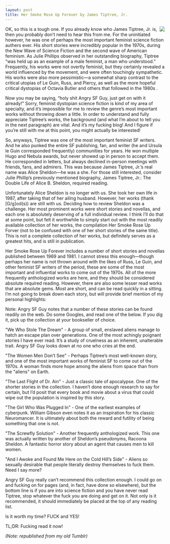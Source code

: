 ```yaml
---
layout: post
title: Her Smoke Rose Up Forever by James Tiptree, Jr.
---
```


<div style="float: right">
  <img src="http://ecx.images-amazon.com/images/I/510dhU%2B8avL.jpg">
</div>

OK, so this is a tough one.  If you already know who James Tiptree, Jr. is, then you probably don’t need to hear this from me.  For the uninitiated however, he was one of perhaps the most important feminist science fiction authers ever.  His short stories were incredibly popular in the 1970s, during the New Wave of Science Fiction and the second wave of American feminism.  As Julie Phillips observed in her outstanding biography, Tiptree “was held up as an example of a male feminist, a man who understood.”  Frequently, his works were not overtly feminist, but they certainly revealed a world influenced by the movement, and were often touchingly sympathetic.  His works were also more pessimistic—a somewhat sharp contrast to the critical utopias of Le Guin, Russ, and Piercy, as well as the more hopeful critical dystopias of Octavia Butler and others that followed in the 1980s .

Now you may be saying, “holy shit Angry SF Guy, just get on with it already!”  Sorry, feminist dystopian science fiction is kind of my area of specialty, and it’s impossible for me to review the genre’s most important works without throwing down a little.  In order to understand and fully appreciate Tiptree’s works, the background (and what I’m about to tell you in the next paragraph) are vital.  And it’s my fucking blog!  And I figure if you’re still with me at this point, you might actually be interested!

So, anyways, Tiptree was one of the most important feminist SF writers.  And he also punked the entire SF publishing, fan, and writer (he and Ursula le Guin corresponded frequently) communities for years.  He won multiple Hugo and Nebula awards, but never showed up in person to accept them.  He corresponded in letters, but always declined in-person meetings with friends, fans, and admirers.  This was because James Tiptree, Jr.’s real name was Alice Sheldon—he was a she.  For those still interested, consider Julie Phillip’s previously mentioned biography, James Tiptree, Jr.: The Double Life of Alice B. Sheldon, required reading.

Unfortunately Alice Sheldon is no longer with us.  She took her own life in 1987, after taking that of her ailing husband.  However, her works (thank [G/g]od(s)) are still with us.  Deciding how to review Sheldon was a challenge.  Her most prominent works were short stories and novellas, and each one is absolutely deserving of a full individual review.  I think I’ll do that at some point, but felt it worthwhile to simply start out with the most readily available collection of her works, the compilation Her Smoke Rose Up Forver (not to be confused with one of her short stories of the same title).  This is not a complete collection of her works, but definitely serves as a greatest hits, and is still in publication.

Her Smoke Rose Up Forever includes a number of short stories and novellas published between 1969 and 1981.  I cannot stress this enough—though perhaps her name is not thrown around with the likes of Russ, Le Guin, and other feminist SF writers of the period, these are some of the most important and influential works to come out of the 1970s.  All of the more frequently anthologized works are here, and they should be considered absolute required reading.  However, there are also some lesser read works that are absolute gems.  Most are short, and can be read quickly in a sitting.  I’m not going to break down each story, but will provide brief mention of my personal highlights:

Note: Angry SF Guy notes that a number of these stories can be found readily on the web.  Do some Googles, and read one of the below.  If you dig it, pick up the collection at your bookseller of choice.

"We Who Stole The Dream" - A group of small, enslaved aliens manage to hatch an escape plan over generations.  One of the most achingly poignant stories I have ever read.  It’s a study of cruelness as an inherent, unalterable trait.  Angry SF Guy looks down at no one who cries at the end.  

"The Women Men Don’t See" - Perhaps Tiptree’s most well-known story, and one of the most important works of feminist SF to come out of the 1970s.  A woman finds more hope among the aliens from space than from the "aliens" on Earth.

"The Last Flight of Dr. Ain" - Just a classic tale of apocalypse.  One of the shorter stories in the collection.  I haven’t done enough research to say for certain, but I’d posit that every book and movie about a virus that could wipe out the population is inspired by this story.

"The Girl Who Was Plugged In" - One of the earliest examples of cyberpunk.  William Gibson even notes it as an inspiration for his classic Neuromancer.  It is ultimately about both the reward and futility of being something that one is not.

"The Screwfly Solution" - Another frequently anthologized work.  This one was actually written by another of Sheldon’s pseudonyms, Racoona Sheldon.  A fantastic horror story about an agent that causes men to kill women.

"And I Awoke and Found Me Here on the Cold Hill’s Side" - Aliens so sexually desirable that people literally destroy themselves to fuck them.  Need I say more?

Angry SF Guy really can’t recommend this collection enough.  I could go on and fucking on for pages (and, in fact, have done so elsewhere), but the bottom line is if you are into science fiction and you have never read Tiptree, stop whatever the fuck you are doing and get on it.  Not only is it recommended, it should immediately be placed at the top of any reading list.

Is it worth my time? FUCK and YES!

TL;DR: Fucking read it now!

*(Note: republished from my old Tumblr)*
